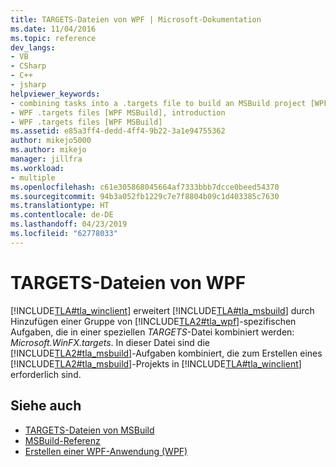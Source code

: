```yaml
---
title: TARGETS-Dateien von WPF | Microsoft-Dokumentation
ms.date: 11/04/2016
ms.topic: reference
dev_langs:
- VB
- CSharp
- C++
- jsharp
helpviewer_keywords:
- combining tasks into a .targets file to build an MSBuild project [WPF MSBuild]
- WPF .targets files [WPF MSBuild], introduction
- WPF .targets files [WPF MSBuild]
ms.assetid: e85a3ff4-dedd-4ff4-9b22-3a1e94755362
author: mikejo5000
ms.author: mikejo
manager: jillfra
ms.workload:
- multiple
ms.openlocfilehash: c61e305868045664af7333bbb7dcce0beed54370
ms.sourcegitcommit: 94b3a052fb1229c7e7f8804b09c1d403385c7630
ms.translationtype: HT
ms.contentlocale: de-DE
ms.lasthandoff: 04/23/2019
ms.locfileid: "62778033"
---
```

# <a name="wpf-targets-files"></a>TARGETS-Dateien von WPF
[!INCLUDE[TLA#tla_winclient](../misc/includes/tlasharptla_winclient_md.md)] erweitert [!INCLUDE[TLA#tla_msbuild](../msbuild/includes/tlasharptla_msbuild_md.md)] durch Hinzufügen einer Gruppe von [!INCLUDE[TLA2#tla_wpf](../msbuild/includes/tla2sharptla_wpf_md.md)]-spezifischen Aufgaben, die in einer speziellen *TARGETS*-Datei kombiniert werden: *Microsoft.WinFX.targets*. In dieser Datei sind die [!INCLUDE[TLA2#tla_msbuild](../msbuild/includes/tla2sharptla_msbuild_md.md)]-Aufgaben kombiniert, die zum Erstellen eines [!INCLUDE[TLA2#tla_msbuild](../msbuild/includes/tla2sharptla_msbuild_md.md)]-Projekts in [!INCLUDE[TLA#tla_winclient](../misc/includes/tlasharptla_winclient_md.md)] erforderlich sind.

## <a name="see-also"></a>Siehe auch
- [TARGETS-Dateien von MSBuild](../msbuild/msbuild-dot-targets-files.md)
- [MSBuild-Referenz](../msbuild/msbuild-reference.md)
- [Erstellen einer WPF-Anwendung (WPF)](/dotnet/framework/wpf/app-development/building-a-wpf-application-wpf)